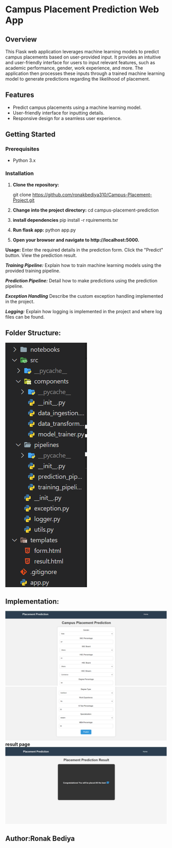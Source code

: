 # Campus Placement Prediction Web App

## Overview

This Flask web application leverages machine learning models to predict campus placements based on user-provided input. It provides an intuitive and user-friendly interface for users to input relevant features, such as academic performance, gender, work experience, and more. The application then processes these inputs through a trained machine learning model to generate predictions regarding the likelihood of placement.

## Features

- Predict campus placements using a machine learning model.
- User-friendly interface for inputting details.
- Responsive design for a seamless user experience.

## Getting Started

### Prerequisites

- Python 3.x


### Installation

1. **Clone the repository:**

   git clone https://github.com/ronakbediya310/Campus-Placement-Project.git

2. **Change into the project directory:**
       cd campus-placement-prediction

3. **install dependencies**
  pip install -r rquirements.txr

4. **Run flask app:**
  python  app.py

5. **Open your browser and navigate to http://localhost:5000.**



**Usage:**
Enter the required details in the prediction form.
Click the "Predict" button.
View the prediction result.

***Training Pipeline:***
Explain how to train machine learning models using the provided training pipeline.

***Prediction Pipeline:***
Detail how to make predictions using the prediction pipeline.

***Exception Handling***
Describe the custom exception handling implemented in the project.

***Logging:***
Explain how logging is implemented in the project and where log files can be found.

## Folder Structure:

![alt text](image-3.png)


## Implementation:
![alt text](image-1.png)
![alt text](image-2.png)
**result page**
![alt text](image-4.png)

## Author:Ronak Bediya